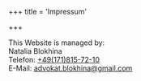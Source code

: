 +++
title = 'Impressum'

+++

This Website is managed by:<br>Natalia Blokhina<br>
Telefon: <a href="tel:+491718157210">+49(171)815-72-10</a><br>
E-Mail:&nbsp;<a href="mailto:advokat.blokhina@gmail.com">advokat.blokhina@gmail.com</a>